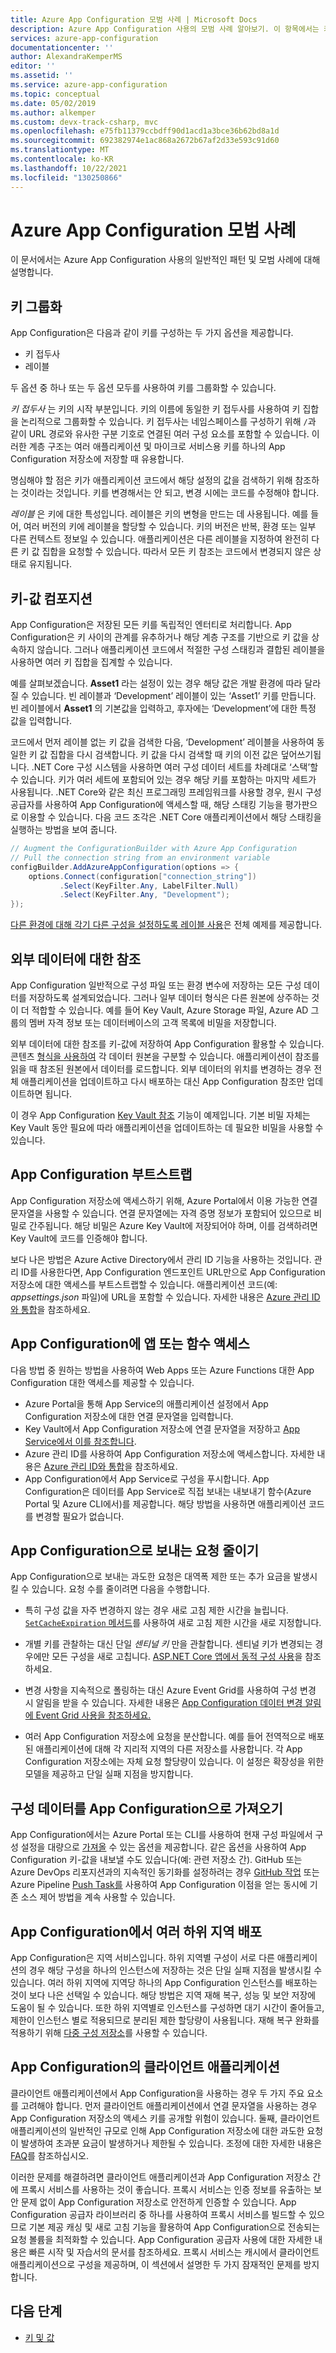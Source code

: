 ```yaml
---
title: Azure App Configuration 모범 사례 | Microsoft Docs
description: Azure App Configuration 사용의 모범 사례 알아보기. 이 항목에서는 키 그룹화, 키-값 컴포지션, App Configuration 부트스트랩 등을 다룹니다.
services: azure-app-configuration
documentationcenter: ''
author: AlexandraKemperMS
editor: ''
ms.assetid: ''
ms.service: azure-app-configuration
ms.topic: conceptual
ms.date: 05/02/2019
ms.author: alkemper
ms.custom: devx-track-csharp, mvc
ms.openlocfilehash: e75fb11379ccbdff90d1acd1a3bce36b62bd8a1d
ms.sourcegitcommit: 692382974e1ac868a2672b67af2d33e593c91d60
ms.translationtype: MT
ms.contentlocale: ko-KR
ms.lasthandoff: 10/22/2021
ms.locfileid: "130250866"
---
```

# <a name="azure-app-configuration-best-practices"></a>Azure App Configuration 모범 사례

이 문서에서는 Azure App Configuration 사용의 일반적인 패턴 및 모범 사례에 대해 설명합니다.

## <a name="key-groupings"></a>키 그룹화

App Configuration은 다음과 같이 키를 구성하는 두 가지 옵션을 제공합니다.

* 키 접두사
* 레이블

두 옵션 중 하나 또는 두 옵션 모두를 사용하여 키를 그룹화할 수 있습니다.

*키 접두사* 는 키의 시작 부분입니다. 키의 이름에 동일한 키 접두사를 사용하여 키 집합을 논리적으로 그룹화할 수 있습니다. 키 접두사는 네임스페이스를 구성하기 위해 `/`과 같이 URL 경로와 유사한 구분 기호로 연결된 여러 구성 요소를 포함할 수 있습니다. 이러한 계층 구조는 여러 애플리케이션 및 마이크로 서비스용 키를 하나의 App Configuration 저장소에 저장할 때 유용합니다.

명심해야 할 점은 키가 애플리케이션 코드에서 해당 설정의 값을 검색하기 위해 참조하는 것이라는 것입니다. 키를 변경해서는 안 되고, 변경 시에는 코드를 수정해야 합니다.

*레이블* 은 키에 대한 특성입니다. 레이블은 키의 변형을 만드는 데 사용됩니다. 예를 들어, 여러 버전의 키에 레이블을 할당할 수 있습니다. 키의 버전은 반복, 환경 또는 일부 다른 컨텍스트 정보일 수 있습니다. 애플리케이션은 다른 레이블을 지정하여 완전히 다른 키 값 집합을 요청할 수 있습니다. 따라서 모든 키 참조는 코드에서 변경되지 않은 상태로 유지됩니다.

## <a name="key-value-compositions"></a>키-값 컴포지션

App Configuration은 저장된 모든 키를 독립적인 엔터티로 처리합니다. App Configuration은 키 사이의 관계를 유추하거나 해당 계층 구조를 기반으로 키 값을 상속하지 않습니다. 그러나 애플리케이션 코드에서 적절한 구성 스태킹과 결합된 레이블을 사용하면 여러 키 집합을 집계할 수 있습니다.

예를 살펴보겠습니다. **Asset1** 라는 설정이 있는 경우 해당 값은 개발 환경에 따라 달라질 수 있습니다. 빈 레이블과 ‘Development’ 레이블이 있는 ‘Asset1’ 키를 만듭니다. 빈 레이블에서 **Asset1** 의 기본값을 입력하고, 후자에는 ‘Development’에 대한 특정 값을 입력합니다.

코드에서 먼저 레이블 없는 키 값을 검색한 다음, ‘Development’ 레이블을 사용하여 동일한 키 값 집합을 다시 검색합니다. 키 값을 다시 검색할 때 키의 이전 값은 덮어쓰기됩니다. .NET Core 구성 시스템을 사용하면 여러 구성 데이터 세트를 차례대로 ‘스택’할 수 있습니다. 키가 여러 세트에 포함되어 있는 경우 해당 키를 포함하는 마지막 세트가 사용됩니다. .NET Core와 같은 최신 프로그래밍 프레임워크를 사용할 경우, 원시 구성 공급자를 사용하여 App Configuration에 액세스할 때, 해당 스태킹 기능을 평가판으로 이용할 수 있습니다. 다음 코드 조각은 .NET Core 애플리케이션에서 해당 스태킹을 실행하는 방법을 보여 줍니다.

```csharp
// Augment the ConfigurationBuilder with Azure App Configuration
// Pull the connection string from an environment variable
configBuilder.AddAzureAppConfiguration(options => {
    options.Connect(configuration["connection_string"])
           .Select(KeyFilter.Any, LabelFilter.Null)
           .Select(KeyFilter.Any, "Development");
});
```

[다른 환경에 대해 각기 다른 구성을 설정하도록 레이블 사용](./howto-labels-aspnet-core.md)은 전체 예제를 제공합니다.

## <a name="references-to-external-data"></a>외부 데이터에 대한 참조

App Configuration 일반적으로 구성 파일 또는 환경 변수에 저장하는 모든 구성 데이터를 저장하도록 설계되었습니다. 그러나 일부 데이터 형식은 다른 원본에 상주하는 것이 더 적합할 수 있습니다. 예를 들어 Key Vault, Azure Storage 파일, Azure AD 그룹의 멤버 자격 정보 또는 데이터베이스의 고객 목록에 비밀을 저장합니다.

외부 데이터에 대한 참조를 키-값에 저장하여 App Configuration 활용할 수 있습니다. 콘텐츠 [형식을 사용하여](./concept-key-value.md#use-content-type) 각 데이터 원본을 구분할 수 있습니다. 애플리케이션이 참조를 읽을 때 참조된 원본에서 데이터를 로드합니다. 외부 데이터의 위치를 변경하는 경우 전체 애플리케이션을 업데이트하고 다시 배포하는 대신 App Configuration 참조만 업데이트하면 됩니다.

이 경우 App Configuration [Key Vault 참조](use-key-vault-references-dotnet-core.md) 기능이 예제입니다. 기본 비밀 자체는 Key Vault 동안 필요에 따라 애플리케이션을 업데이트하는 데 필요한 비밀을 사용할 수 있습니다.

## <a name="app-configuration-bootstrap"></a>App Configuration 부트스트랩

App Configuration 저장소에 액세스하기 위해, Azure Portal에서 이용 가능한 연결 문자열을 사용할 수 있습니다. 연결 문자열에는 자격 증명 정보가 포함되어 있으므로 비밀로 간주됩니다. 해당 비밀은 Azure Key Vault에 저장되어야 하며, 이를 검색하려면 Key Vault에 코드를 인증해야 합니다.

보다 나은 방법은 Azure Active Directory에서 관리 ID 기능을 사용하는 것입니다. 관리 ID를 사용한다면, App Configuration 엔드포인트 URL만으로 App Configuration 저장소에 대한 액세스를 부트스트랩할 수 있습니다. 애플리케이션 코드(예: *appsettings.json* 파일)에 URL을 포함할 수 있습니다. 자세한 내용은 [Azure 관리 ID와 통합](howto-integrate-azure-managed-service-identity.md)을 참조하세요.

## <a name="app-or-function-access-to-app-configuration"></a>App Configuration에 앱 또는 함수 액세스

다음 방법 중 원하는 방법을 사용하여 Web Apps 또는 Azure Functions 대한 App Configuration 대한 액세스를 제공할 수 있습니다.

* Azure Portal을 통해 App Service의 애플리케이션 설정에서 App Configuration 저장소에 대한 연결 문자열을 입력합니다.
* Key Vault에서 App Configuration 저장소에 연결 문자열을 저장하고 [App Service에서 이를 참조합니다](../app-service/app-service-key-vault-references.md).
* Azure 관리 ID를 사용하여 App Configuration 저장소에 액세스합니다. 자세한 내용은 [Azure 관리 ID와 통합](howto-integrate-azure-managed-service-identity.md)을 참조하세요.
* App Configuration에서 App Service로 구성을 푸시합니다. App Configuration은 데이터를 App Service로 직접 보내는 내보내기 함수(Azure Portal 및 Azure CLI에서)를 제공합니다. 해당 방법을 사용하면 애플리케이션 코드를 변경할 필요가 없습니다.

## <a name="reduce-requests-made-to-app-configuration"></a>App Configuration으로 보내는 요청 줄이기

App Configuration으로 보내는 과도한 요청은 대역폭 제한 또는 추가 요금을 발생시킬 수 있습니다. 요청 수를 줄이려면 다음을 수행합니다.

* 특히 구성 값을 자주 변경하지 않는 경우 새로 고침 제한 시간을 늘립니다. [`SetCacheExpiration` 메서드](/dotnet/api/microsoft.extensions.configuration.azureappconfiguration.azureappconfigurationrefreshoptions.setcacheexpiration)를 사용하여 새로 고침 제한 시간을 새로 지정합니다.

* 개별 키를 관찰하는 대신 단일 *센티널 키* 만을 관찰합니다. 센티널 키가 변경되는 경우에만 모든 구성을 새로 고칩니다. [ASP.NET Core 앱에서 동적 구성 사용](enable-dynamic-configuration-aspnet-core.md)을 참조하세요.

* 변경 사항을 지속적으로 폴링하는 대신 Azure Event Grid를 사용하여 구성 변경 시 알림을 받을 수 있습니다. 자세한 내용은 [App Configuration 데이터 변경 알림에 Event Grid 사용을 참조하세요.](./howto-app-configuration-event.md)

* 여러 App Configuration 저장소에 요청을 분산합니다. 예를 들어 전역적으로 배포된 애플리케이션에 대해 각 지리적 지역의 다른 저장소를 사용합니다. 각 App Configuration 저장소에는 자체 요청 할당량이 있습니다. 이 설정은 확장성을 위한 모델을 제공하고 단일 실패 지점을 방지합니다.

## <a name="importing-configuration-data-into-app-configuration"></a>구성 데이터를 App Configuration으로 가져오기

App Configuration에서는 Azure Portal 또는 CLI를 사용하여 현재 구성 파일에서 구성 설정을 대량으로 [가져올](./howto-import-export-data.md) 수 있는 옵션을 제공합니다. 같은 옵션을 사용하여 App Configuration 키-값을 내보낼 수도 있습니다(예: 관련 저장소 간). GitHub 또는 Azure DevOps 리포지션과의 지속적인 동기화를 설정하려는 경우 [GitHub 작업](./concept-github-action.md) 또는 Azure Pipeline [Push Task를](./push-kv-devops-pipeline.md) 사용하여 App Configuration 이점을 얻는 동시에 기존 소스 제어 방법을 계속 사용할 수 있습니다.

## <a name="multi-region-deployment-in-app-configuration"></a>App Configuration에서 여러 하위 지역 배포

App Configuration은 지역 서비스입니다. 하위 지역별 구성이 서로 다른 애플리케이션의 경우 해당 구성을 하나의 인스턴스에 저장하는 것은 단일 실패 지점을 발생시킬 수 있습니다. 여러 하위 지역에 지역당 하나의 App Configuration 인스턴스를 배포하는 것이 보다 나은 선택일 수 있습니다. 해당 방법은 지역 재해 복구, 성능 및 보안 저장에 도움이 될 수 있습니다. 또한 하위 지역별로 인스턴스를 구성하면 대기 시간이 줄어들고, 제한이 인스턴스 별로 적용되므로 분리된 제한 할당량이 사용됩니다. 재해 복구 완화를 적용하기 위해 [다중 구성 저장소](./concept-disaster-recovery.md)를 사용할 수 있습니다. 

## <a name="client-applications-in-app-configuration"></a>App Configuration의 클라이언트 애플리케이션 

클라이언트 애플리케이션에서 App Configuration을 사용하는 경우 두 가지 주요 요소를 고려해야 합니다. 먼저 클라이언트 애플리케이션에서 연결 문자열을 사용하는 경우 App Configuration 저장소의 액세스 키를 공개할 위험이 있습니다. 둘째, 클라이언트 애플리케이션의 일반적인 규모로 인해 App Configuration 저장소에 대한 과도한 요청이 발생하여 초과분 요금이 발생하거나 제한될 수 있습니다. 조정에 대한 자세한 내용은 [FAQ](./faq.yml#are-there-any-limits-on-the-number-of-requests-made-to-app-configuration)를 참조하십시오.

이러한 문제를 해결하려면 클라이언트 애플리케이션과 App Configuration 저장소 간에 프록시 서비스를 사용하는 것이 좋습니다. 프록시 서비스는 인증 정보를 유출하는 보안 문제 없이 App Configuration 저장소로 안전하게 인증할 수 있습니다. App Configuration 공급자 라이브러리 중 하나를 사용하여 프록시 서비스를 빌드할 수 있으므로 기본 제공 캐싱 및 새로 고침 기능을 활용하여 App Configuration으로 전송되는 요청 볼륨을 최적화할 수 있습니다. App Configuration 공급자 사용에 대한 자세한 내용은 빠른 시작 및 자습서의 문서를 참조하세요. 프록시 서비스는 캐시에서 클라이언트 애플리케이션으로 구성을 제공하며, 이 섹션에서 설명한 두 가지 잠재적인 문제를 방지합니다.

## <a name="next-steps"></a>다음 단계

* [키 및 값](./concept-key-value.md) 
